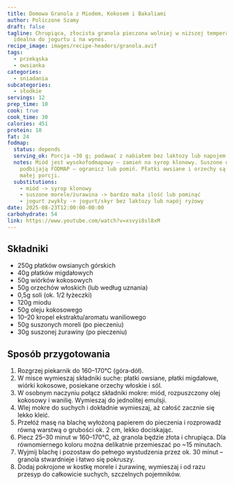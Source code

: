 ```yaml
---
title: Domowa Granola z Miodem, Kokosem i Bakaliami
author: Policzone Szamy
draft: false
tagline: Chrupiąca, złocista granola pieczona wolniej w niższej temperaturze –
  idealna do jogurtu i na wynos.
recipe_image: images/recipe-headers/granola.avif
tags:
  - przekąska
  - owsianka
categories:
  - sniadania
subcategories:
  - słodkie
servings: 12
prep_time: 10
cook: true
cook_time: 30
calories: 451
protein: 10
fat: 24
fodmap:
  status: depends
  serving_ok: Porcja ~30 g; podawać z nabiałem bez laktozy lub napojem ryżowym
  notes: Miód jest wysokofodmapowy – zamień na syrop klonowy. Suszone owoce szybko
    podbijają FODMAP – ogranicz lub pomiń. Płatki owsiane i orzechy są OK w
    małej porcji.
  substitutions:
    - miód -> syrop klonowy
    - suszone morele/żurawina -> bardzo mała ilość lub pominąć
    - jogurt zwykły -> jogurt/skyr bez laktozy lub napój ryżowy
date: 2025-08-23T12:00:00-00:00
carbohydrate: 54
link: https://www.youtube.com/watch?v=xsvyi8sl8xM
---
```


## Składniki
- 250g płatków owsianych górskich
- 40g płatków migdałowych
- 50g wiórków kokosowych
- 50g orzechów włoskich (lub według uznania)
- 0,5g soli (ok. 1/2 łyżeczki)
- 120g miodu
- 50g oleju kokosowego
- 10–20 kropel ekstraktu/aromatu waniliowego
- 50g suszonych moreli (po pieczeniu)
- 30g suszonej żurawiny (po pieczeniu)

## Sposób przygotowania
1. Rozgrzej piekarnik do 160–170°C (góra‑dół).
2. W misce wymieszaj składniki suche: płatki owsiane, płatki migdałowe, wiórki kokosowe, posiekane orzechy włoskie i sól.
3. W osobnym naczyniu połącz składniki mokre: miód, rozpuszczony olej kokosowy i wanilię. Wymieszaj do jednolitej emulsji.
4. Wlej mokre do suchych i dokładnie wymieszaj, aż całość zacznie się lekko kleić.
5. Przełóż masę na blachę wyłożoną papierem do pieczenia i rozprowadź równą warstwą o grubości ok. 2 cm, lekko dociskając.
6. Piecz 25–30 minut w 160–170°C, aż granola będzie złota i chrupiąca. Dla równomiernego koloru można delikatnie przemieszać po ~15 minutach.
7. Wyjmij blachę i pozostaw do pełnego wystudzenia przez ok. 30 minut – granola stwardnieje i łatwo się pokruszy.
8. Dodaj pokrojone w kostkę morele i żurawinę, wymieszaj i od razu przesyp do całkowicie suchych, szczelnych pojemników.
